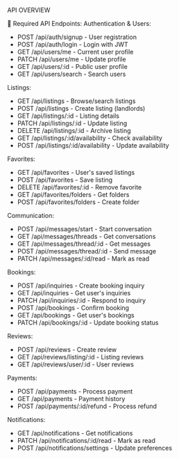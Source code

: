 API OVERVIEW

🎯 Required API Endpoints:
Authentication & Users:
* POST /api/auth/signup - User registration
* POST /api/auth/login - Login with JWT
* GET /api/users/me - Current user profile
* PATCH /api/users/me - Update profile
* GET /api/users/:id - Public user profile
* GET /api/users/search - Search users

Listings:
* GET /api/listings - Browse/search listings
* POST /api/listings - Create listing (landlords)
* GET /api/listings/:id - Listing details
* PATCH /api/listings/:id - Update listing
* DELETE /api/listings/:id - Archive listing
* GET /api/listings/:id/availability - Check availability
* POST /api/listings/:id/availability - Update availability

Favorites:
* GET /api/favorites - User's saved listings
* POST /api/favorites - Save listing
* DELETE /api/favorites/:id - Remove favorite
* GET /api/favorites/folders - Get folders
* POST /api/favorites/folders - Create folder

Communication:
* POST /api/messages/start - Start conversation
* GET /api/messages/threads - Get conversations
* GET /api/messages/thread/:id - Get messages
* POST /api/messages/thread/:id - Send message
* PATCH /api/messages/:id/read - Mark as read

Bookings:
* POST /api/inquiries - Create booking inquiry
* GET /api/inquiries - Get user's inquiries
* PATCH /api/inquiries/:id - Respond to inquiry
* POST /api/bookings - Confirm booking
* GET /api/bookings - Get user's bookings
* PATCH /api/bookings/:id - Update booking status

Reviews:
* POST /api/reviews - Create review
* GET /api/reviews/listing/:id - Listing reviews
* GET /api/reviews/user/:id - User reviews

Payments:
* POST /api/payments - Process payment
* GET /api/payments - Payment history
* POST /api/payments/:id/refund - Process refund


Notifications:
* GET /api/notifications - Get notifications
* PATCH /api/notifications/:id/read - Mark as read
* POST /api/notifications/settings - Update preferences